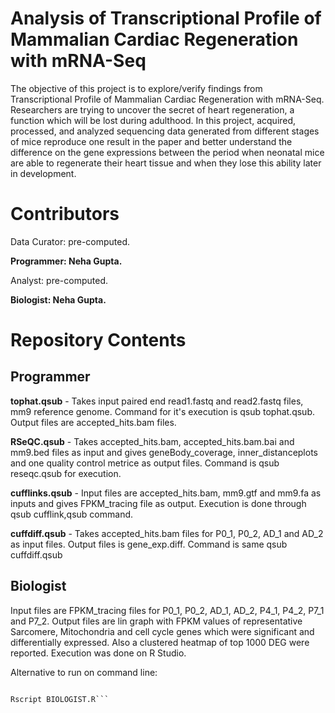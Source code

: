 # Analysis of Transcriptional Profile of Mammalian Cardiac Regeneration with mRNA-Seq
The objective of this project is to explore/verify findings from Transcriptional Profile of Mammalian Cardiac Regeneration with mRNA-Seq. Researchers are trying to uncover the secret of heart regeneration, a function which will be lost during adulthood. In this project, acquired, processed, and analyzed sequencing data generated from different stages of mice reproduce one result in the paper and better understand the difference on the gene expressions between the period when neonatal mice are able to regenerate their heart tissue and when they lose this ability later in development.

# Contributors
Data Curator: pre-computed.

**Programmer: Neha Gupta.**

Analyst: pre-computed.

**Biologist: Neha Gupta.**


# Repository Contents

## Programmer

**tophat.qsub** - Takes input paired end read1.fastq and read2.fastq files, mm9 reference genome. Command for it's execution is qsub tophat.qsub. Output files are accepted_hits.bam files. 

**RSeQC.qsub** - Takes accepted_hits.bam, accepted_hits.bam.bai and mm9.bed files as input and gives geneBody_coverage, inner_distanceplots and one quality control metrice as output files. Command is qsub reseqc.qsub for execution. 

**cufflinks.qsub** - Input files are accepted_hits.bam, mm9.gtf and mm9.fa as inputs and gives FPKM_tracing file as output. Execution is done through qsub cufflink,qsub command.

**cuffdiff.qsub** - Takes accepted_hits.bam files for P0_1, P0_2, AD_1 and AD_2 as input files. Output files is gene_exp.diff. Command is same qsub cuffdiff.qsub

## Biologist

Input files are FPKM_tracing files for P0_1, P0_2, AD_1, AD_2, P4_1, P4_2, P7_1 and P7_2. Output files are lin graph with FPKM values of representative Sarcomere, Mitochondria and cell cycle genes which were significant and differentially expressed. Also a clustered heatmap of top 1000 DEG were reported. Execution was done on R Studio. 

Alternative to run on command line:

```module load R/4.0.2

Rscript BIOLOGIST.R```


